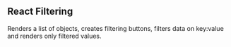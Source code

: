 ## React Filtering

Renders a list of objects, creates filtering buttons, filters data on key:value and renders only filtered values.
